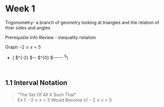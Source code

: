 # Week 1
Trigonometry- a branch of geometry looking at triangles and the relation of thier sides and angles

Prerequiste Info Review - inequality notation

Graph   $-2 \le x < 5$   
+ [ $^{-2} $-- $^{0} $----- $^{5}$)   
<br>

## 1.1 Interval Notation
> "The Set Of All X Such That"   
Ex 1: $-2 \le x < 5$ Would Become ${x1-2 \le x<5}$

